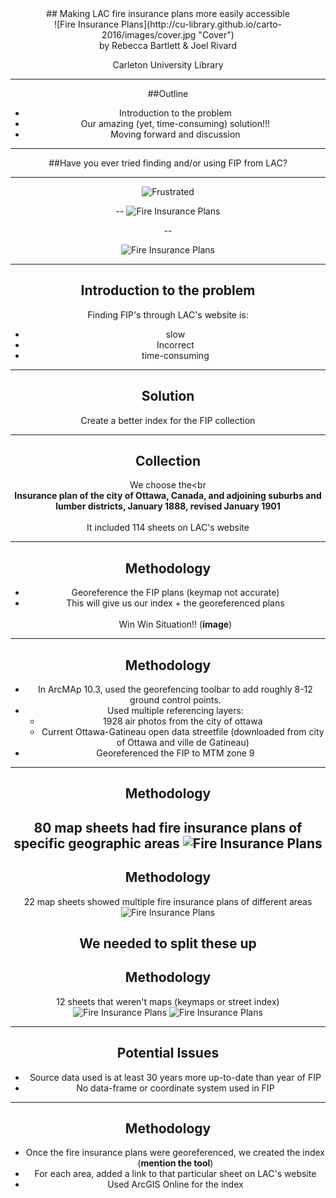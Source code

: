 <div align="Center">
## Making LAC fire insurance plans more easily accessible
<br>
![Fire Insurance Plans](http://cu-library.github.io/carto-2016/images/cover.jpg "Cover")<br>
by Rebecca Bartlett & Joel Rivard

Carleton University Library

---
##Outline

 - Introduction to the problem
 - Our amazing (yet, time-consuming) solution!!!
 - Moving forward and discussion

---

##Have you ever tried finding and/or using FIP from LAC?

---
![Frustrated](http://cu-library.github.io/carto-2016/images/frustrated.jpg "Frustrated")

--
![Fire Insurance Plans](http://cu-library.github.io/carto-2016/images/lac_searchresults.jpg "Searching")

--

![Fire Insurance Plans](http://cu-library.github.io/carto-2016/images/lac_search.jpg "Search")

---
## Introduction to the problem
Finding FIP's through LAC's website is:
  - slow
  - Incorrect
  - time-consuming
---

## Solution

Create a better index for the FIP collection

---

## Collection

We choose the<br<br> **Insurance plan of the city of Ottawa, Canada, and adjoining suburbs and lumber districts, January 1888, revised January 1901**
<br><br>
It included 114 sheets on LAC's website

---
## Methodology

- Georeference the FIP plans (keymap not accurate)
- This will give us our index + the georeferenced plans
<br><br>
Win Win Situation!! (**image**)

---
## Methodology

- In ArcMAp 10.3, used the georefencing toolbar to add roughly 8-12 ground control points.
- Used multiple referencing layers:
  - 1928 air photos from the city of ottawa
  - Current Ottawa-Gatineau open data streetfile (downloaded from city of Ottawa and ville de Gatineau)
- Georeferenced the FIP to MTM zone 9
---

## Methodology

80 map sheets had fire insurance plans of specific geographic areas
![Fire Insurance Plans](http://cu-library.github.io/carto-2016/images/regular_sheet.jpg "FIP Regular Sheet")
---
## Methodology

22 map sheets showed multiple fire insurance plans of different areas
![Fire Insurance Plans](http://cu-library.github.io/carto-2016/images/split_sheet.jpg "FIP Split-up")

We needed to split these up
---
## Methodology

12 sheets that weren't maps (keymaps or street index)
![Fire Insurance Plans](http://cu-library.github.io/carto-2016/images/keymap_sheet.jpg "FIP keymap")
![Fire Insurance Plans](http://cu-library.github.io/carto-2016/images/index_sheet.jpg "FIP Index")

---
## Potential Issues

- Source data used is at least 30 years more up-to-date than year of FIP
- No data-frame or coordinate system used in FIP

---

## Methodology
- Once the fire insurance plans were georeferenced, we created the index (**mention the tool**)
- For each area, added a link to that particular sheet on LAC's website
- Used ArcGIS Online for the index
